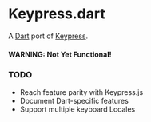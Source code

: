 Keypress.dart
=============

A [Dart](https://www.dartlang.org/) port of [Keypress](http://dmauro.github.io/Keypress/).


#### WARNING: Not Yet Functional!

### TODO
- Reach feature parity with Keypress.js
- Document Dart-specific features
- Support multiple keyboard Locales